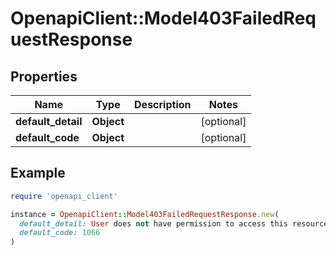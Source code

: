 # OpenapiClient::Model403FailedRequestResponse

## Properties

| Name | Type | Description | Notes |
| ---- | ---- | ----------- | ----- |
| **default_detail** | **Object** |  | [optional] |
| **default_code** | **Object** |  | [optional] |

## Example

```ruby
require 'openapi_client'

instance = OpenapiClient::Model403FailedRequestResponse.new(
  default_detail: User does not have permission to access this resource,
  default_code: 1066
)
```

